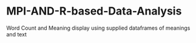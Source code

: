 # MPI-AND-R-based-Data-Analysis
Word Count and Meaning display using supplied dataframes of meanings and text 

